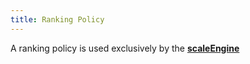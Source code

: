 ```yaml
---
title: Ranking Policy
---
```


A ranking policy is used exclusively by the [**scaleEngine**](../engines/scale-engine-overview)
